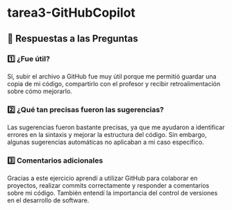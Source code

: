 # tarea3-GitHubCopilot
## 📌 Respuestas a las Preguntas  

### 1️⃣ ¿Fue útil?  
Sí, subir el archivo a GitHub fue muy útil porque me permitió guardar una copia de mi código, compartirlo con el profesor y recibir retroalimentación sobre cómo mejorarlo.  

### 2️⃣ ¿Qué tan precisas fueron las sugerencias?  
Las sugerencias fueron bastante precisas, ya que me ayudaron a identificar errores en la sintaxis y mejorar la estructura del código. Sin embargo, algunas sugerencias automáticas no aplicaban a mi caso específico.  

### 3️⃣ Comentarios adicionales  
Gracias a este ejercicio aprendí a utilizar GitHub para colaborar en proyectos, realizar commits correctamente y responder a comentarios sobre mi código. También entendí la importancia del control de versiones en el desarrollo de software.  
